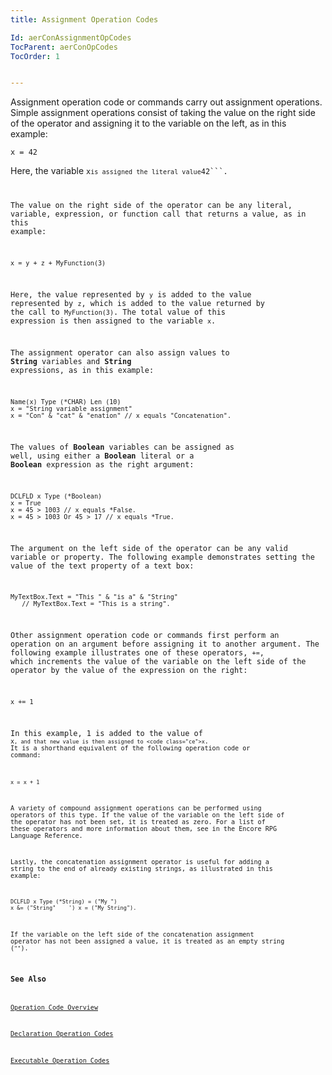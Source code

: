 ```yaml
---
title: Assignment Operation Codes

Id: aerConAssignmentOpCodes
TocParent: aerConOpCodes
TocOrder: 1


---
```


Assignment operation code or commands carry out assignment operations. Simple assignment operations consist of taking the value on the right side of the operator and assigning it to the variable on the left, as in this example: 

```
x = 42
```

Here, the variable <code class="ce">x``` is assigned the literal value ```42```. 

The value on the right side of the operator can be any literal, variable, expression, or function call that returns a value, as in this example: 

```
x = y + z + MyFunction(3)
```

Here, the value represented by ```y``` is added to the value represented by ```z```, which is added to the value returned by the call to ```MyFunction(3)```. The total value of this expression is then assigned to the variable ```x```. 

The assignment operator can also assign values to **String** variables and **String** expressions, as in this example: 

```
Name(x) Type (*CHAR) Len (10)
x = "String variable assignment"
x = "Con" & "cat" & "enation" // x equals "Concatenation".
```

The values of **Boolean** variables can be assigned as well, using either a **Boolean** literal or a **Boolean** expression as the right argument: 

```
DCLFLD x Type (*Boolean)
x = True
x = 45 > 1003 // x equals *False.
x = 45 > 1003 Or 45 > 17 // x equals *True.
```

The argument on the left side of the operator can be any valid variable or property. The following example demonstrates setting the value of the text property of a text box: 

```
MyTextBox.Text = "This " & "is a" & "String" 
   // MyTextBox.Text = "This is a string".
```

Other assignment operation code or commands first perform an operation on an argument before assigning it to another argument. The following example illustrates one of these operators, ```+=```, which increments the value of the variable on the left side of the operator by the value of the expression on the right: 

```
x += 1
```

In this example, 1 is added to the value of <code class="ce">x```, and that new value is then assigned to <code class="ce">x```. It is a shorthand equivalent of the following operation code or command: 

```
x = x + 1
```

A variety of compound assignment operations can be performed using operators of this type. If the value of the variable on the left side of the operator has not been set, it is treated as zero. For a list of these operators and more information about them, see in the Encore RPG Language Reference. 

Lastly, the concatenation assignment operator is useful for adding a string to the end of already existing strings, as illustrated in this example: 

```
DCLFLD x Type (*String) = ("My ")
x &= ("String"    ') x = ("My String").
```

If the variable on the left side of the concatenation assignment operator has not been assigned a value, it is treated as an empty string (```""```). 

### See Also
[Operation Code Overview](OpCodesOverview.html)

[Declaration Operation Codes](DeclarationOpCodes.html)

[Executable Operation Codes](ExecutableOpCodes.html) 
